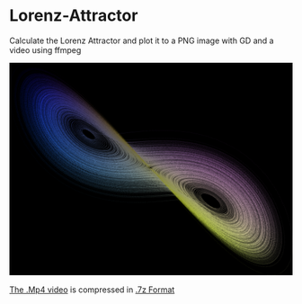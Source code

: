 # Lorenz-Attractor
Calculate the Lorenz Attractor and plot it to a PNG image with GD and a video using ffmpeg


![Lorenz-Attractor](https://github.com/geekgirljoy/Lorenz-Attractor/blob/main/lorenz_dt0.001%2C1%20Million.png)

[The .Mp4 video](https://github.com/geekgirljoy/Lorenz-Attractor/blob/main/lorenz.7z) is compressed in [.7z Format](https://www.7-zip.org/)
